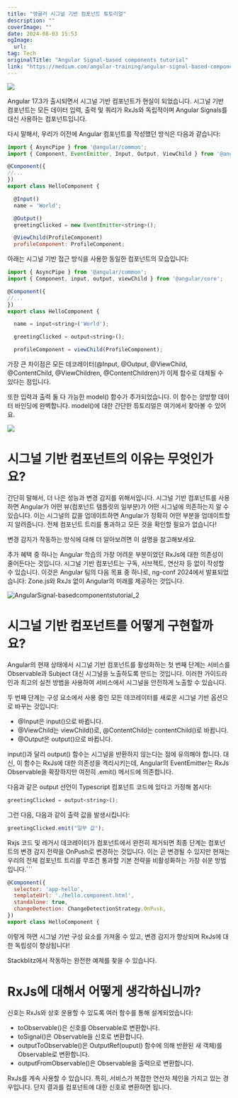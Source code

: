 ```yaml
---
title: "앵귤러 시그널 기반 컴포넌트 튜토리얼"
description: ""
coverImage: ""
date: 2024-08-03 15:53
ogImage: 
  url: 
tag: Tech
originalTitle: "Angular Signal-based components tutorial"
link: "https://medium.com/angular-training/angular-signal-based-components-tutorial-4e4b4b1dfa96"
---
```




<img src="/assets/img/AngularSignal-basedcomponentstutorial_0.png" />

Angular 17.3가 출시되면서 시그널 기반 컴포넌트가 현실이 되었습니다. 시그널 기반 컴포넌트는 모든 데이터 입력, 출력 및 쿼리가 RxJs와 독립적이며 Angular Signals를 대신 사용하는 컴포넌트입니다.

다시 말해서, 우리가 이전에 Angular 컴포넌트를 작성했던 방식은 다음과 같습니다:

```js
import { AsyncPipe } from '@angular/common';
import { Component, EventEmitter, Input, Output, ViewChild } from '@angular/core';

@Component({
//...
})
export class HelloComponent {

  @Input()
  name = 'World';

  @Output()
  greetingClicked = new EventEmitter<string>();

  @ViewChild(ProfileComponent)
  profileComponent: ProfileComponent;
```

<div class="content-ad"></div>

아래는 시그널 기반 접근 방식을 사용한 동일한 컴포넌트의 모습입니다:

```js
import { AsyncPipe } from '@angular/common';
import { Component, input, output, viewChild } from '@angular/core';

@Component({
//...
})
export class HelloComponent {

  name = input<string>('World');

  greetingClicked = output<string>();

  profileComponent = viewChild(ProfileComponent);
```

가장 큰 차이점은 모든 데코레이터(@Input, @Output, @ViewChild, @ContentChild, @ViewChildren, @ContentChildren)가 이제 함수로 대체될 수 있다는 점입니다.

또한 입력과 출력 둘 다 가능한 model() 함수가 추가되었습니다. 이 함수는 양방향 데이터 바인딩에 완벽합니다. model()에 대한 간단한 튜토리얼은 여기에서 찾아볼 수 있어요.

<div class="content-ad"></div>

<img src="/assets/img/AngularSignal-basedcomponentstutorial_1.png" />

# 시그널 기반 컴포넌트의 이유는 무엇인가요?

간단히 말해서, 더 나은 성능과 변경 감지를 위해서입니다. 시그널 기반 컴포넌트를 사용하면 Angular가 어떤 뷰(컴포넌트 템플릿의 일부분)가 어떤 시그널에 의존하는지 알 수 있습니다. 이는 시그널의 값을 업데이트하면 Angular가 정확히 어떤 부분을 업데이트할지 알려줍니다. 전체 컴포넌트 트리를 통과하고 모든 것을 확인할 필요가 없습니다!

변경 감지가 작동하는 방식에 대해 더 알아보려면 이 설명을 참고해보세요.

<div class="content-ad"></div>

추가 혜택 중 하나는 Angular 학습의 가장 어려운 부분이었던 RxJs에 대한 의존성이 줄어든다는 것입니다. 시그널 기반 컴포넌트는 구독, 서브젝트, 연산자 등 없이 작성할 수 있습니다. 이것은 Angular 팀의 다음 목표 중 하나로, ng-conf 2024에서 발표되었습니다: Zone.js와 RxJs 없이 Angular의 미래를 제공하는 것입니다.

![AngularSignal-basedcomponentstutorial_2](/assets/img/AngularSignal-basedcomponentstutorial_2.png)

# 시그널 기반 컴포넌트를 어떻게 구현할까요?

Angular의 현재 상태에서 시그널 기반 컴포넌트를 활성화하는 첫 번째 단계는 서비스를 Observable과 Subject 대신 시그널을 노출하도록 만드는 것입니다. 이러한 가이드라인과 최고의 실천 방법을 사용하여 서비스에서 시그널을 안전하게 노출할 수 있습니다.

<div class="content-ad"></div>

두 번째 단계는 구성 요소에서 사용 중인 모든 데코레이터를 새로운 시그널 기반 옵션으로 바꾸는 것입니다:

- @Input은 input()으로 바뀝니다.
- @ViewChild는 viewChild()로, @ContentChild는 contentChild()로 바뀝니다.
- @Output은 output()으로 바뀝니다.

input()과 달리 output() 함수는 시그널을 반환하지 않는다는 점에 유의해야 합니다. 대신, 이 함수는 RxJs에 대한 의존성을 격리시키는데, Angular의 EventEmitter는 RxJs Observable을 확장하지만 여전히 .emit() 메서드에 의존합니다.

다음과 같은 output 선언이 Typescript 컴포넌트 코드에 있다고 가정해 봅시다:

<div class="content-ad"></div>

```js
greetingClicked = output<string>();
```

그런 다음, 다음과 같이 출력 값을 발생시킵니다:

```js
greetingClicked.emit("일부 값");
```

Rxjs 코드 및 레거시 데코레이터가 컴포넌트에서 완전히 제거되면 최종 단계는 컴포넌트의 변경 감지 전략을 OnPush로 변경하는 것입니다. 이는 곧 변경될 수 있지만 현재는 우리의 전체 컴포넌트 트리를 무조건 통과할 기본 전략을 비활성화하는 가장 쉬운 방법입니다.```

<div class="content-ad"></div>

```js
@Component({
  selector: 'app-hello',
  templateUrl: './hello.component.html',
  standalone: true,
  changeDetection: ChangeDetectionStrategy.OnPush,
})
export class HelloComponent {
```

이렇게 하면 시그널 기반 구성 요소를 가져올 수 있고, 변경 감지가 향상되며 RxJs에 대한 독립성이 향상됩니다!

Stackblitz에서 작동하는 완전한 예제를 찾을 수 있습니다.

# RxJs에 대해서 어떻게 생각하십니까?

<div class="content-ad"></div>

신호는 RxJs와 상호 운용할 수 있도록 여러 함수를 통해 설계되었습니다:

- toObservable()은 신호를 Observable로 변환합니다.
- toSignal()은 Observable을 신호로 변환합니다.
- outputToObservable()은 OutputRef(ouput() 함수에 의해 반환된 새 객체)를 Observable로 변환합니다.
- outputFromObservable()은 Observable을 출력으로 변환합니다.

RxJs를 계속 사용할 수 있습니다. 특히, 서비스가 복잡한 연산자 체인을 가지고 있는 경우입니다. 단지 결과를 컴포넌트에 대한 신호로 변환하면 됩니다.
